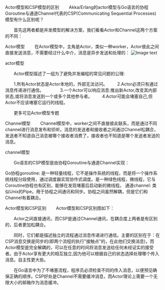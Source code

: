 Actor模型和CSP模型的区别
　　Akka/Erlang的actor模型与Go语言的协程Goroutine与通道Channel代表的CSP(Communicating Sequential Processes)模型有什么区别呢？

　　首先这两者都是并发模型的解决方案，我们看看Actor和Channel这两个方案的不同：

Actor模型
　　在Actor模型中，主角是Actor，类似一种worker，Actor彼此之间直接发送消息，不需要经过什么中介，消息是异步发送和处理的：
  ![Image text](https://raw.github.com/yourName/repositpry/master/yourprojectName/img-folder/test.jpg)

actor模型

　　Actor模型描述了一组为了避免并发编程的常见问题的公理:

　　1.所有Actor状态是Actor本地的，外部无法访问。
　　2.Actor必须只有通过消息传递进行通信。　　
　　3.一个Actor可以响应消息:推出新Actor,改变其内部状态,或将消息发送到一个或多个其他参与者。
　　4.Actor可能会堵塞自己,但Actor不应该堵塞它运行的线程。

　　更多可见Actor模型专题

 

Channel模型
　　Channel模型中，worker之间不直接彼此联系，而是通过不同channel进行消息发布和侦听。消息的发送者和接收者之间通过Channel松耦合，发送者不知道自己消息被哪个接收者消费了，接收者也不知道是哪个发送者发送的消息。

channel模型

　　Go语言的CSP模型是由协程Goroutine与通道Channel实现：

Go协程goroutine: 是一种轻量线程，它不是操作系统的线程，而是将一个操作系统线程分段使用，通过调度器实现协作式调度。是一种绿色线程，微线程，它与Coroutine协程也有区别，能够在发现堵塞后启动新的微线程。
通道channel: 类似Unix的Pipe，用于协程之间通讯和同步。协程之间虽然解耦，但是它们和Channel有着耦合。
 

Actor模型和CSP区别
　　Actor模型和CSP区别图如下：

　　Actor之间直接通讯，而CSP是通过Channel通讯，在耦合度上两者是有区别的，后者更加松耦合。

　　同时，它们都是描述独立的流程通过消息传递进行通信。主要的区别在于：在CSP消息交换是同步的(即两个流程的执行"接触点"的，在此他们交换消息)，而Actor模型是完全解耦的，可以在任意的时间将消息发送给任何未经证实的接受者。由于Actor享有更大的相互独立,因为他可以根据自己的状态选择处理哪个传入消息。自主性更大些。

　　在Go语言中为了不堵塞流程，程序员必须检查不同的传入消息，以便预见确保正确的顺序。CSP好处是Channel不需要缓冲消息，而Actor理论上需要一个无限大小的邮箱作为消息缓冲。
